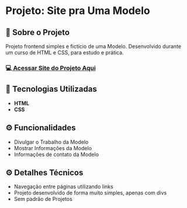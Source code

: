 <h1>Projeto: Site pra Uma Modelo</h1>

<h2>📌 Sobre o Projeto</h2>
<p>Projeto frontend simples e fictício de uma Modelo. Desenvolvido durante um curso de HTML e CSS, para estudo e prática.</p>

<h3>💻<a href="https://deangelleses.github.io/site_para_uma_modelo-HTML-CSS/" target="_blank"> Acessar Site do Projeto Aqui</a></h3>

<h2>🚀 Tecnologias Utilizadas</h2>
<ul>
  <li><b>HTML</b></li>
  <li><b>CSS</b></li>
</ul>

<h2>⚙️ Funcionalidades</h2>
<ul>
  <li>Divulgar o Trabalho da Modelo</li>
  <li>Mostrar Informações da Modelo</li>
  <li>Informações de contato da Modelo</li>
</ul>

<h2>⚙️ Detalhes Técnicos</h2>
<ul>
  <li>Navegação entre páginas utilizando links</li>
  <li>Projeto desenvolvido de forma muito simples, apenas com divs</li>
  <li>Sem padrão de Projetos</li>
</ul>

